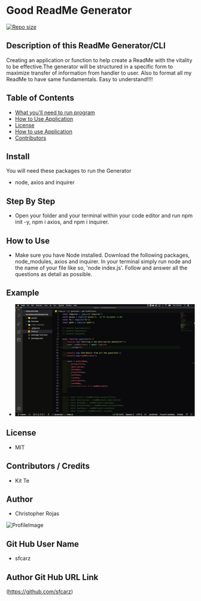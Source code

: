 # Good ReadMe Generator
    

[![Repo size](https://img.shields.io/github/repo-size/sfcarz/GoodReadMeGenerator)](https://github.com/sfcarz/GoodReadMeGenerator)
    
## Description of this ReadMe Generator/CLI
    
Creating an application or function to help create a ReadMe with the vitality to be effective.The generator will be structured in a specific form to maximize transfer of information from handler to user. Also to format all my ReadMe to have same fundamentals. Easy to understand!!!!
    
## Table of Contents
- [What you'll need to run program](#install)
- [How to Use Application](#step-By-step)
- [License](#license)
- [How to use Application](#howToUse)
- [Contributors](#contributors-/-Credits)
    
## Install
You will need these packages to run the Generator
 * node, axios and inquirer
    
## Step By Step
 * Open your folder and your terminal within your code editor and run npm init -y, npm i axios, and npm i inquirer.
    
## How to Use
 * Make sure you have Node installed. Download the following packages, node_modules, axios and inquirer. In your terminal simply run node and the name of your file like so, 'node index.js'. Follow and answer all the questions as detail as possible.

 ## Example 
 * ![](readMe.gif)
    
## License
    
 * MIT
    
## Contributors / Credits
    
 * Kit Te
    
## Author
 * Christopher Rojas
    
![ProfileImage](https://avatars1.githubusercontent.com/u/67611723?s=460&u=682879786bd821c6c19917513556e327b32ef66c&v=4)
    
## Git Hub User Name
 * sfcarz
    
## Author Git Hub URL Link
(https://github.com/sfcarz)
    